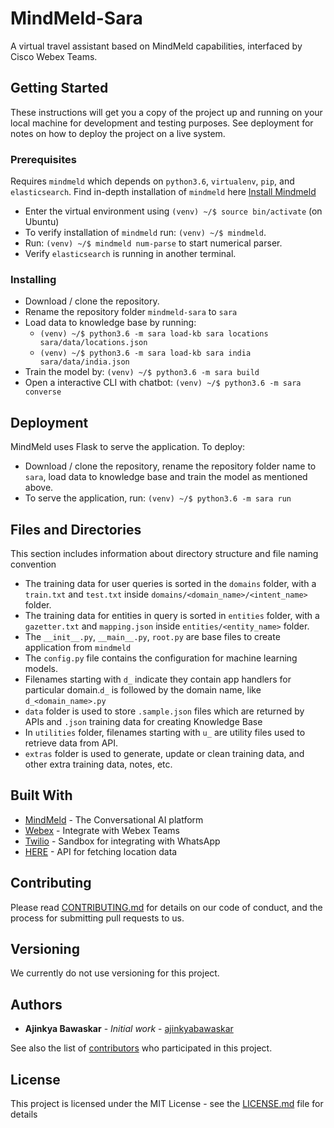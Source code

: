 # MindMeld-Sara

A virtual travel assistant based on MindMeld capabilities, interfaced by Cisco Webex Teams.

## Getting Started

These instructions will get you a copy of the project up and running on your local machine for development and testing purposes. See deployment for notes on how to deploy the project on a live system.

### Prerequisites

Requires `mindmeld` which depends on `python3.6`, `virtualenv`, `pip`, and `elasticsearch`.
Find in-depth installation of `mindmeld` here [Install Mindmeld](https://www.mindmeld.com/docs/userguide/getting_started.html)
- Enter the virtual environment using `(venv) ~/$ source bin/activate` (on Ubuntu)
- To verify installation of `mindmeld` run: `(venv) ~/$ mindmeld`.
- Run: `(venv) ~/$ mindmeld num-parse` to start numerical parser.
- Verify `elasticsearch` is running in another terminal. 

### Installing

- Download / clone the repository.
- Rename the repository folder `mindmeld-sara` to `sara`
- Load data to knowledge base by running:
  - `(venv) ~/$ python3.6 -m sara load-kb sara locations sara/data/locations.json`
  - `(venv) ~/$ python3.6 -m sara load-kb sara india sara/data/india.json`
- Train the model by: `(venv) ~/$ python3.6 -m sara build`
- Open a interactive CLI with chatbot: `(venv) ~/$ python3.6 -m sara converse`

## Deployment

MindMeld uses Flask to serve the application. To deploy:
- Download / clone the repository, rename the repository folder name to `sara`, load data to knowledge base and train the model as mentioned above.
- To serve the application, run: `(venv) ~/$ python3.6 -m sara run`

## Files and Directories

This section includes information about directory structure and file naming convention
- The training data for user queries is sorted in the `domains` folder, with a `train.txt` and `test.txt` inside `domains/<domain_name>/<intent_name>` folder.
- The training data for entities in query is sorted in `entities` folder, with a `gazetter.txt` and `mapping.json` inside `entities/<entity_name>` folder.
- The `__init__.py`, `__main__.py`, `root.py` are base files to create application from `mindmeld`
- The `config.py` file contains the configuration for machine learning models.
- Filenames starting with `d_` indicate they contain app handlers for particular domain.`d_` is followed by the domain name, like `d_<domain_name>.py`
- `data` folder is used to store `.sample.json` files which are returned by APIs and `.json` training data for creating Knowledge Base
- In `utilities` folder, filenames starting with `u_` are utility files used to retrieve data from API.
- `extras` folder is used to generate, update or clean training data, and other extra training data, notes, etc.

## Built With

* [MindMeld](http://www.mindmeld.com/) - The Conversational AI platform
* [Webex](https://developer.webex.com/) - Integrate with Webex Teams
* [Twilio](https://www.twilio.com/console/sms/whatsapp/learn) - Sandbox for integrating with WhatsApp
* [HERE](https://developer.here.com/) - API for fetching location data

## Contributing

Please read [CONTRIBUTING.md](https://github.com/ajinkyabawaskar/mindmeld-sara/blob/master/CONTRIBUTING.md) for details on our code of conduct, and the process for submitting pull requests to us.

## Versioning

We currently do not use versioning for this project.

## Authors

* **Ajinkya Bawaskar** - *Initial work* - [ajinkyabawaskar](https://github.com/ajinkyabawaskar)

See also the list of [contributors](https://github.com/ajinkyabawaskar/mindmeld-sara/contributors) who participated in this project.

## License

This project is licensed under the MIT License - see the [LICENSE.md](LICENSE.md) file for details
